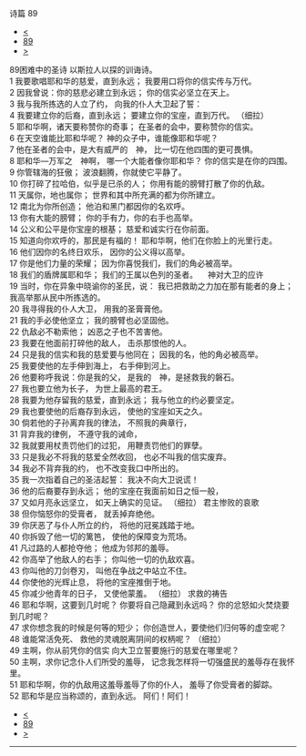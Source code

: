 ﻿





 诗篇 89




* [<](bible/PSA088.md)
* [89](bible/PSA.md)
* [>](bible/PSA090.md)



 
89困难中的圣诗 以斯拉人以探的训诲诗。  
1 我要歌唱耶和华的慈爱，直到永远； 我要用口将你的信实传与万代。  
2 因我曾说：你的慈悲必建立到永远； 你的信实必坚立在天上。  
3 我与我所拣选的人立了约， 向我的仆人大卫起了誓：  
4 我要建立你的后裔，直到永远； 要建立你的宝座，直到万代。 （细拉）      
5 耶和华啊，诸天要称赞你的奇事； 在圣者的会中，要称赞你的信实。  
6 在天空谁能比耶和华呢？ 神的众子中，谁能像耶和华呢？  
7 他在圣者的会中，是大有威严的　神， 比一切在他四围的更可畏惧。  
8 耶和华—万军之　神啊， 哪一个大能者像你耶和华？ 你的信实是在你的四围。  
9 你管辖海的狂傲； 波浪翻腾，你就使它平静了。  
10 你打碎了拉哈伯，似乎是已杀的人； 你用有能的膀臂打散了你的仇敌。  
11 天属你，地也属你； 世界和其中所充满的都为你所建立。  
12 南北为你所创造； 他泊和黑门都因你的名欢呼。  
13 你有大能的膀臂； 你的手有力，你的右手也高举。  
14 公义和公平是你宝座的根基； 慈爱和诚实行在你前面。     
15 知道向你欢呼的，那民是有福的！ 耶和华啊，他们在你脸上的光里行走。  
16 他们因你的名终日欢乐， 因你的公义得以高举。  
17 你是他们力量的荣耀； 因为你喜悦我们，我们的角必被高举。  
18 我们的盾牌属耶和华； 我们的王属以色列的圣者。 　神对大卫的应许  
19 当时，你在异象中晓谕你的圣民，说： 我已把救助之力加在那有能者的身上； 我高举那从民中所拣选的。  
20 我寻得我的仆人大卫， 用我的圣膏膏他。  
21 我的手必使他坚立； 我的膀臂也必坚固他。  
22 仇敌必不勒索他； 凶恶之子也不苦害他。  
23 我要在他面前打碎他的敌人， 击杀那恨他的人。  
24 只是我的信实和我的慈爱要与他同在； 因我的名，他的角必被高举。  
25 我要使他的左手伸到海上， 右手伸到河上。  
26 他要称呼我说：你是我的父， 是我的　神，是拯救我的磐石。  
27 我也要立他为长子， 为世上最高的君王。  
28 我要为他存留我的慈爱，直到永远； 我与他立的约必要坚定。  
29 我也要使他的后裔存到永远， 使他的宝座如天之久。     
30 倘若他的子孙离弃我的律法， 不照我的典章行，  
31 背弃我的律例， 不遵守我的诫命，  
32 我就要用杖责罚他们的过犯， 用鞭责罚他们的罪孽。  
33 只是我必不将我的慈爱全然收回， 也必不叫我的信实废弃。  
34 我必不背弃我的约， 也不改变我口中所出的。  
35 我一次指着自己的圣洁起誓： 我决不向大卫说谎！  
36 他的后裔要存到永远； 他的宝座在我面前如日之恒一般，  
37 又如月亮永远坚立， 如天上确实的见证。 （细拉）  君主惨败的哀歌  
38 但你恼怒你的受膏者， 就丢掉弃绝他。  
39 你厌恶了与仆人所立的约， 将他的冠冕践踏于地。  
40 你拆毁了他一切的篱笆， 使他的保障变为荒场。  
41 凡过路的人都抢夺他； 他成为邻邦的羞辱。  
42 你高举了他敌人的右手； 你叫他一切的仇敌欢喜。  
43 你叫他的刀剑卷刃， 叫他在争战之中站立不住。  
44 你使他的光辉止息， 将他的宝座推倒于地。  
45 你减少他青年的日子， 又使他蒙羞。 （细拉）  求救的祷告  
46 耶和华啊，这要到几时呢？ 你要将自己隐藏到永远吗？ 你的忿怒如火焚烧要到几时呢？  
47 求你想念我的时候是何等的短少； 你创造世人，要使他们归何等的虚空呢？  
48 谁能常活免死、 救他的灵魂脱离阴间的权柄呢？ （细拉）      
49 主啊，你从前凭你的信实 向大卫立誓要施行的慈爱在哪里呢？  
50 主啊，求你记念仆人们所受的羞辱， 记念我怎样将一切强盛民的羞辱存在我怀里。  
51 耶和华啊，你的仇敌用这羞辱羞辱了你的仆人， 羞辱了你受膏者的脚踪。     
52 耶和华是应当称颂的，直到永远。 阿们！阿们！ 
* [<](bible/PSA088.md)
* [89](bible/PSA.md)
* [>](bible/PSA090.md)





---









